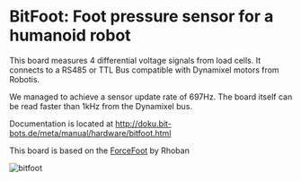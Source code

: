 # BitFoot: Foot pressure sensor for a humanoid robot

This board measures 4 differential voltage signals from load cells. It connects to a RS485 or TTL Bus compatible with Dynamixel motors from Robotis.

We managed to achieve a sensor update rate of 697Hz. The board itself can be read faster than 1kHz from the Dynamixel bus.

Documentation is located at http://doku.bit-bots.de/meta/manual/hardware/bitfoot.html

This board is based on the [ForceFoot](https://github.com/Rhoban/ForceFoot) by Rhoban


![bitfoot](bitfoot.png)
